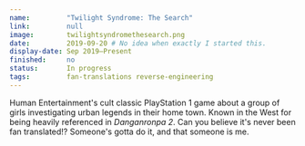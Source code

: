 ```yaml
---
name:         "Twilight Syndrome: The Search"
link:         null
image:        twilightsyndromethesearch.png
date:         2019-09-20 # No idea when exactly I started this.
display-date: Sep 2019—Present
finished:     no
status:       In progress
tags:         fan-translations reverse-engineering
---
```

Human Entertainment's cult classic PlayStation 1 game about a group of girls investigating urban legends in their home town. Known in the West for being heavily referenced in *Danganronpa 2*. Can you believe it's never been fan translated!? Someone's gotta do it, and that someone is me.
